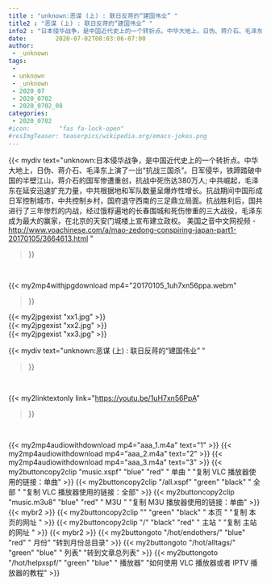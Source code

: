 ```yaml
---
title : "unknown:恶谋 (上) : 联日反蒋的“建国伟业” "
title2 : "恶谋 (上) : 联日反蒋的“建国伟业” "
info2 : "日本侵华战争，是中国近代史上的一个转折点。中华大地上，日伪、蒋介石、毛泽东上演了一出“抗战三国杀”。日军侵华，铁蹄踏破中国的半壁江山，蒋介石的国军惨遭重创，抗战中死伤达380万人; 中共崛起，毛泽东在延安迅速扩充力量，中共根据地和军队数量呈爆炸性增长。抗战期间中国形成日军控制城市，中共控制乡村，国府退守西南的三足鼎立局面。抗战胜利后，国共进行了三年惨烈的内战，经过饿稃遍地的长春围城和死伤惨重的三大战役，毛泽东成为最大的赢家，在北京的天安门城楼上宣布建立政权。 美国之音中文网视频 - http://www.voachinese.com/a/mao-zedong-conspiring-japan-part1-20170105/3664613.html "
date:        2020-07-02T08:03:06-07:00
author:
 - _unknown
tags:
 - 
 - unknown
 - _unknown
 - 2020_07
 - 2020_0702
 - 2020_0702_08
categories:
 - 2020_0702
#icon:        "fas fa-lock-open"
#resImgTeaser: teaserpics/wikipedia.org/emacs-jokes.png
---
```


{{< mydiv text="unknown:日本侵华战争，是中国近代史上的一个转折点。中华大地上，日伪、蒋介石、毛泽东上演了一出“抗战三国杀”。日军侵华，铁蹄踏破中国的半壁江山，蒋介石的国军惨遭重创，抗战中死伤达380万人; 中共崛起，毛泽东在延安迅速扩充力量，中共根据地和军队数量呈爆炸性增长。抗战期间中国形成日军控制城市，中共控制乡村，国府退守西南的三足鼎立局面。抗战胜利后，国共进行了三年惨烈的内战，经过饿稃遍地的长春围城和死伤惨重的三大战役，毛泽东成为最大的赢家，在北京的天安门城楼上宣布建立政权。 美国之音中文网视频 - http://www.voachinese.com/a/mao-zedong-conspiring-japan-part1-20170105/3664613.html "
>}}
<br>


{{< my2mp4withjpgdownload mp4="20170105_1uh7xn56ppa.webm"
>}}

{{< my2jpgexist "xx1.jpg" >}}<br>
{{< my2jpgexist "xx2.jpg" >}}<br>
{{< my2jpgexist "xx3.jpg" >}}<br>



{{< mydiv text="unknown:恶谋 (上) : 联日反蒋的“建国伟业” "
>}}
<br>

{{< my2linktextonly link="https://youtu.be/1uH7xn56PpA"
>}}


<br>

{{< my2mp4audiowithdownload mp4="aaa_1.m4a"    text="1" >}}
{{< my2mp4audiowithdownload mp4="aaa_2.m4a"    text="2" >}}
{{< my2mp4audiowithdownload mp4="aaa_3.m4a"    text="3" >}}
{{< my2buttoncopy2clip "music.xspf"        "blue"   "red"    " 单曲 "  "复制 VLC 播放器使用的链接：单曲" >}} {{< my2buttoncopy2clip "/all.xspf"         "green"  "black"  " 全部 "  "复制 VLC 播放器使用的链接：全部" >}} {{< my2buttoncopy2clip "music.m3u8"        "blue"   "red"    " M3U  "    "复制 M3U 播放器使用的链接：单曲" >}} {{< mybr2 >}} {{< my2buttoncopy2clip ""                  "green"  "black"  " 本页 "    "复制 本页的网址 " >}} {{< my2buttoncopy2clip "/"                 "black"  "red"    " 主站 "    "复制 主站的网址 " >}} {{< mybr2 >}} {{< my2buttongoto      "/hot/endothers/"   "blue"   "red"    " 月份"   "转到月份总目录" >}} {{< my2buttongoto      "/hot/alltags/"     "green"  "blue"   " 列表"   "转到文章总列表" >}} {{< my2buttongoto      "/hot/helpxspf/"    "green"  "blue"   " 播放器" "如何使用 VLC 播放器或者 IPTV 播放器的教程" >}} 
